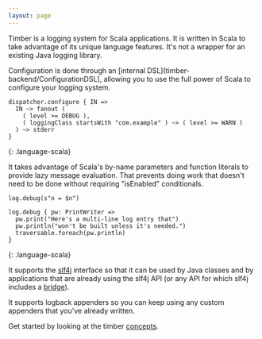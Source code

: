 ```yaml
---
layout: page
---
```


Timber is a logging system for Scala applications. It is written in Scala to take advantage of its unique language
features. It's not a wrapper for an existing Java logging library.

Configuration is done through an [internal DSL](timber-backend/ConfigurationDSL], allowing you to use the full 
power of Scala to configure your logging system.

~~~~
dispatcher.configure { IN =>
  IN ~> fanout (
    ( level >= DEBUG ),
    ( loggingClass startsWith "com.example" ) ~> ( level >= WARN )
  ) ~> stderr
}
~~~~
{: .language-scala}

It takes advantage of Scala's by-name parameters and function literals to provide lazy message evaluation. That
prevents doing work that doesn't need to be done without requiring "isEnabled" conditionals.

~~~~
log.debug(s"n = $n")

log.debug { pw: PrintWriter =>
  pw.print("Here's a multi-line log entry that")
  pw.println("won't be built unless it's needed.")
  traversable.foreach(pw.println)
}
~~~~
{: .language-scala}

It supports the [slf4j](http://www.slf4j.org/) interface so that it can be used by Java classes and by
applications that are already using the slf4j API (or any API for which slf4j includes a
[bridge](http://www.slf4j.org/legacy.html)).

It supports logback appenders so you can keep using any custom appenders that you've already written.

Get started by looking at the timber [concepts](Concepts).